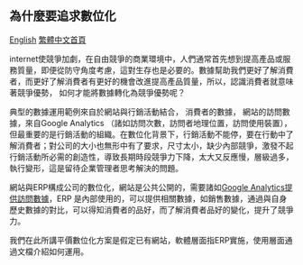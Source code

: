 ## 為什麼要追求數位化

[English](https://github.com/tacticlink/cheapdigital)  [繁體中文首頁](https://github.com/tacticlink/cheapdigital/blob/master/README_zh.md)

internet使競爭加劇，在自由競爭的商業環境中，人們通常首先想到提高產品或服務質量，即便從防守角度考慮，這對生存也是必要的。數據幫助我們更好了解消費者，而更好了解消費者有更好的機會改進提高產品質量，所以，認識消費者就意味著競爭優勢， 如何才能將數據轉化為競爭優勢呢？

典型的數據運用範例來自於網站與行銷活動結合， 消費者的數據，
網站的訪問數據，來自Google Analytics （諸如訪問次數，訪問者地理位置，訪問使用裝置），但最重要的是行銷活動的組織。在數位化背景下，行銷活動不能停，要在行動中了解消費者；對公司的大小也無形中有了要求，尺寸太小，缺少內部競爭，激發不起行銷活動所必需的創造性，導致長期時段競爭力下降，太大又反應慢，層級過多，執行變形，這是留待企業管理者思考解決的問題。

網站與ERP構成公司的數位化，網站是公共公開的，需要諸如[Google Analytics提供訪問數據]()，ERP 是內部使用的，可以提供相關數據，如銷售數據，通過與自身歷史數據的對比，可以得知消費者的品好，而了解消費者品好的變化，提升了競爭力。

我們在此所講平價數位化方案是假定已有網站，軟體層面指ERP實施，使用層面通過文檔介紹如何運用。
